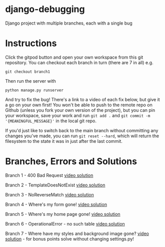 # django-debugging
Django project with multiple branches, each with a single bug

# Instructions

Click the gitpod button and open your own workspace from this git repository. You can checkout each
branch in turn (there are 7 in all) e.g. 

`git checkout branch1`

Then run the server with 

`python manage.py runserver`

And try to fix the bug! There's a link to a video of each fix below, but give it a go on your own first! You won't be able to push to the remote repo on Github (unless you fork your own version of the project), but you can pin your workspace, save your work and run `git add .` and `git commit -m '{MEANINGFUL_MESSAGE}'` in the local git repo.

If you'd just like to switch back to the main branch without committing any changes you've made, you can run `git reset --hard`, which will return the filesystem to the state it was in just after the last commit.

# Branches, Errors and Solutions
Branch 1 - 400 Bad Request [video solution](https://youtu.be/zEXMulgZrnE)

Branch 2 - TemplateDoesNotExist [video solution](https://youtu.be/9QDwl-FkQws)

Branch 3 - NoReverseMatch [video solution](https://youtu.be/sVr9JBglrH8)

Branch 4 - Where's my form gone! [video solution](https://youtu.be/_I4wsFe_oLM)

Branch 5 - Where's my home page gone! [video solution](https://youtu.be/qPKhm4DcH3I)

Branch 6 - OperationalError - no such table [video solution](https://youtu.be/y6znhjy7Gfk)

Branch 7 - Where have my styles and background image gone? [video solution](https://youtu.be/gpn_uplePvE) - for bonus points solve without changing settings.py!


